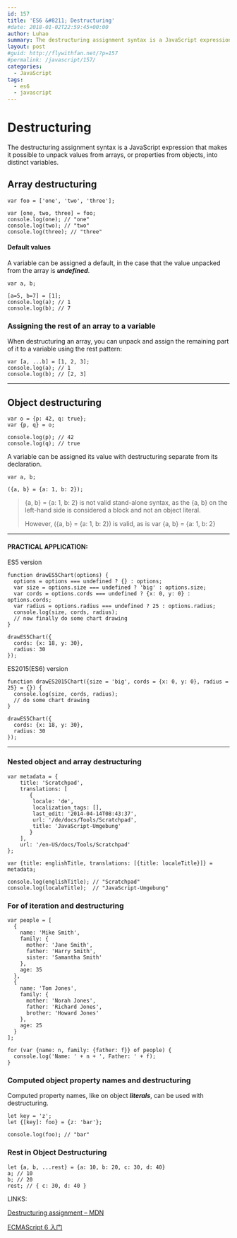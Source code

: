 ```yaml
---
id: 157
title: 'ES6 &#8211; Destructuring'
#date: 2018-01-02T22:59:45+00:00
author: Luhao
summary: The destructuring assignment syntax is a JavaScript expression that makes it possible to unpack values from arrays, or properties from objects, into distinct variables.
layout: post
#guid: http://flywithfan.net/?p=157
#permalink: /javascript/157/
categories:
  - JavaScript
tags:
  - es6
  - javascript
---
```

# Destructuring

The destructuring assignment syntax is a JavaScript expression that makes it possible to unpack values from arrays, or properties from objects, into distinct variables.

## Array destructuring

<pre class="line-numbers prism-highlight" data-start="1"><code class="language-javascript">var foo = ['one', 'two', 'three'];

var [one, two, three] = foo;
console.log(one); // "one"
console.log(two); // "two"
console.log(three); // "three"
</code></pre>

#### Default values

A variable can be assigned a default, in the case that the value unpacked from the array is **_undefined_**.

<pre class="line-numbers prism-highlight" data-start="1"><code class="language-javascript">var a, b;

[a=5, b=7] = [1];
console.log(a); // 1
console.log(b); // 7
</code></pre>

### Assigning the rest of an array to a variable

When destructuring an array, you can unpack and assign the remaining part of it to a variable using the rest pattern:

<pre class="line-numbers prism-highlight" data-start="1"><code class="language-javascript">var [a, ...b] = [1, 2, 3];
console.log(a); // 1
console.log(b); // [2, 3]
</code></pre>

* * *

## Object destructuring

<pre class="line-numbers prism-highlight" data-start="1"><code class="language-javascript">var o = {p: 42, q: true};
var {p, q} = o;

console.log(p); // 42
console.log(q); // true
</code></pre>

A variable can be assigned its value with destructuring separate from its declaration.

<pre class="line-numbers prism-highlight" data-start="1"><code class="language-javascript">var a, b;

({a, b} = {a: 1, b: 2});
</code></pre>

> {a, b} = {a: 1, b: 2} is not valid stand-alone syntax, as the {a, b} on the left-hand side is considered a block and not an object literal.
> 
> However, ({a, b} = {a: 1, b: 2}) is valid, as is var {a, b} = {a: 1, b: 2} 

* * *

#### PRACTICAL APPLICATION:

ES5 version

<pre class="line-numbers prism-highlight" data-start="1"><code class="language-javascript">function drawES5Chart(options) {
  options = options === undefined ? {} : options;
  var size = options.size === undefined ? 'big' : options.size;
  var cords = options.cords === undefined ? {x: 0, y: 0} : options.cords;
  var radius = options.radius === undefined ? 25 : options.radius;
  console.log(size, cords, radius);
  // now finally do some chart drawing
}

drawES5Chart({
  cords: {x: 18, y: 30},
  radius: 30
});
</code></pre>

ES2015(ES6) version

<pre class="line-numbers prism-highlight" data-start="1"><code class="language-javascript">function drawES2015Chart({size = 'big', cords = {x: 0, y: 0}, radius = 25} = {}) {
  console.log(size, cords, radius);
  // do some chart drawing
}

drawES5Chart({
  cords: {x: 18, y: 30},
  radius: 30
});
</code></pre>

* * *

### Nested object and array destructuring

<pre class="line-numbers prism-highlight" data-start="1"><code class="language-javascript">var metadata = {
    title: 'Scratchpad',
    translations: [
       {
        locale: 'de',
        localization_tags: [],
        last_edit: '2014-04-14T08:43:37',
        url: '/de/docs/Tools/Scratchpad',
        title: 'JavaScript-Umgebung'
       }
    ],
    url: '/en-US/docs/Tools/Scratchpad'
};

var {title: englishTitle, translations: [{title: localeTitle}]} = metadata;

console.log(englishTitle); // "Scratchpad"
console.log(localeTitle);  // "JavaScript-Umgebung"
</code></pre>

### For of iteration and destructuring

<pre class="line-numbers prism-highlight" data-start="1"><code class="language-javascript">var people = [
  {
    name: 'Mike Smith',
    family: {
      mother: 'Jane Smith',
      father: 'Harry Smith',
      sister: 'Samantha Smith'
    },
    age: 35
  },
  {
    name: 'Tom Jones',
    family: {
      mother: 'Norah Jones',
      father: 'Richard Jones',
      brother: 'Howard Jones'
    },
    age: 25
  }
];

for (var {name: n, family: {father: f}} of people) {
  console.log('Name: ' + n + ', Father: ' + f);
}
</code></pre>

### Computed object property names and destructuring

Computed property names, like on object **_literals_**, can be used with destructuring.

<pre class="line-numbers prism-highlight" data-start="1"><code class="language-javascript">let key = 'z';
let {[key]: foo} = {z: 'bar'};

console.log(foo); // "bar"
</code></pre>

### Rest in Object Destructuring

<pre class="line-numbers prism-highlight" data-start="1"><code class="language-javascript">let {a, b, ...rest} = {a: 10, b: 20, c: 30, d: 40}
a; // 10 
b; // 20 
rest; // { c: 30, d: 40 }
</code></pre>

LINKS:

[Destructuring assignment &#8211; MDN](https://developer.mozilla.org/en-US/docs/Web/JavaScript/Reference/Operators/Destructuring_assignment)

[ECMAScript 6 入门](http://es6.ruanyifeng.com/#docs/destructuring)